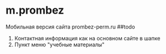 # m.prombez 
Мобильная версия сайта prombez-perm.ru
##todo
1. Контактная информация как на основном сайте в шапке 
2. Пункт меню "учебные материалы"